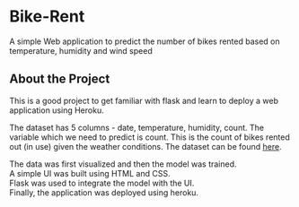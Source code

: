 # Bike-Rent
A simple Web application to predict the number of bikes rented based on temperature, humidity and wind speed

## About the Project
This is a good project to get familiar with flask and learn to deploy a web application using Heroku.

The dataset has 5 columns - date, temperature, humidity, count.
The variable which we need to predict is count. This is the count of bikes rented out (in use) given the weather conditions.
The dataset can be found [here](https://raw.githubusercontent.com/cambridgecoding/machinelearningregression/master/data/bikes.csv).

The data was first visualized and then the model was trained.<br>
A simple UI was built using HTML and CSS.<br>
Flask was used to integrate the model with the UI.<br>
Finally, the application was deployed using heroku.<br>
